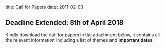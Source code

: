 title: Call for Papers
date: 2011-02-03 

## Deadline Extended: 8th of April 2018


Kindly download the call for papers in the attachment below, it contains all the relevant information including a list of themes and **important dates**.